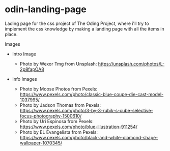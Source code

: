 # odin-landing-page
Lading page for the css project of The Oding Project, where i'll try to implement the css knowledge by making a landing page with all the items in place.


Images 
* Intro Image
  *  Photo by Wexor Tmg from Unsplash: https://unsplash.com/photos/L-2p8fapOA8

* Info Images
  * Photo by Moose Photos from Pexels: https://www.pexels.com/photo/classic-blue-coupe-die-cast-model-1037995/
  * Photo by Jadson Thomas from Pexels: https://www.pexels.com/photo/3-by-3-rubik-s-cube-selective-focus-photography-1500610/
  * Photo by Uri Espinosa from Pexels: https://www.pexels.com/photo/blue-illustration-911254/
  * Photo by EL Evangelista from Pexels: https://www.pexels.com/photo/black-and-white-diamond-shape-wallpaper-1070345/
